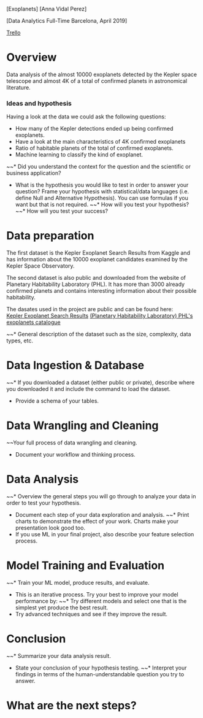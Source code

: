[Exoplanets] [Anna Vidal Perez]

[Data Analytics Full-Time Barcelona, April 2019]

[Trello](https://trello.com/b/m2pHw7Dg/exoplanets)

# Overview

Data analysis of the almost 10000 exoplanets detected by the Kepler space telescope and almost 4K of a total of confirmed planets in astronomical literature.

### Ideas and hypothesis

Having a look at the data we could ask the following questions:

* How many of the Kepler detections ended up being confirmed exoplanets.
* Have a look at the main characteristics of 4K confirmed exoplanets
* Ratio of habitable planets of the total of confirmed exoplanets.
* Machine learning to classify the kind of exoplanet. 


~~* Did you understand the context for the question and the scientific or business application?
* What is the hypothesis you would like to test in order to answer your question? Frame your hypothesis with statistical/data languages (i.e. define Null and Alternative Hypothesis). You can use formulas if you want but that is not required.
~~* How will you test your hypothesis?
~~* How will you test your success?

# Data preparation

The first dataset is the Kepler Exoplanet Search Results from Kaggle and has information about the 10000 exoplanet candidates examined by the Kepler Space Observatory. 

The second dataset is also public and downloaded from the website of Planetary Habitability Laboratory (PHL). It has more than 3000 already confirmed planets and contains interesting information about their possible habitability.

The dasates used in the project are public and can be found here:  
[Kepler Exoplanet Search Results](https://www.kaggle.com/nasa/kepler-exoplanet-search-results)
[(Planetary Habitability Laboratory) PHL's exoplanets catalogue](http://phl.upr.edu/projects/habitable-exoplanets-catalog/data/database)

~~* General description of the dataset such as the size, complexity, data types, etc.

# Data Ingestion & Database

~~* If you downloaded a dataset (either public or private), describe where you downloaded it and include the command to load the dataset.


* Provide a schema of your tables.

# Data Wrangling and Cleaning

~~Your full process of data wrangling and cleaning.
* Document your workflow and thinking process.

# Data Analysis

~~* Overview the general steps you will go through to analyze your data in order to test your hypothesis.
* Document each step of your data exploration and analysis.
~~* Print charts to demonstrate the effect of your work. Charts make your presentation look good too.
* If you use ML in your final project, also describe your feature selection process.

# Model Training and Evaluation

~~* Train your ML model, produce results, and evaluate.
* This is an iterative process. Try your best to improve your model performance by:
~~* Try different models and select one that is the simplest yet produce the best result.
* Try advanced techniques and see if they improve the result.

# Conclusion

~~* Summarize your data analysis result.
* State your conclusion of your hypothesis testing.
~~* Interpret your findings in terms of the human-understandable question you try to answer.

# What are the next steps?




